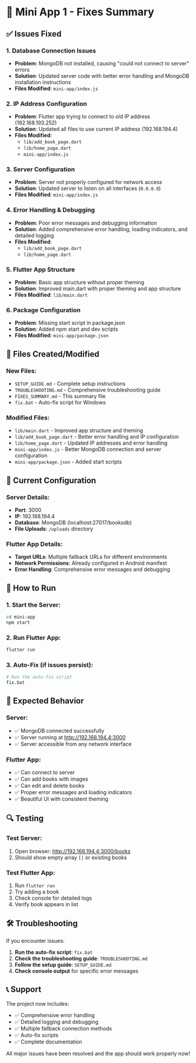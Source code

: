 # 🎯 Mini App 1 - Fixes Summary

## ✅ Issues Fixed

### 1. **Database Connection Issues**
- **Problem**: MongoDB not installed, causing "could not connect to server" errors
- **Solution**: Updated server code with better error handling and MongoDB installation instructions
- **Files Modified**: `mini-app/index.js`

### 2. **IP Address Configuration**
- **Problem**: Flutter app trying to connect to old IP address (192.168.193.252)
- **Solution**: Updated all files to use current IP address (192.168.194.4)
- **Files Modified**: 
  - `lib/add_book_page.dart`
  - `lib/home_page.dart`
  - `mini-app/index.js`

### 3. **Server Configuration**
- **Problem**: Server not properly configured for network access
- **Solution**: Updated server to listen on all interfaces (`0.0.0.0`)
- **Files Modified**: `mini-app/index.js`

### 4. **Error Handling & Debugging**
- **Problem**: Poor error messages and debugging information
- **Solution**: Added comprehensive error handling, loading indicators, and detailed logging
- **Files Modified**: 
  - `lib/add_book_page.dart`
  - `lib/home_page.dart`

### 5. **Flutter App Structure**
- **Problem**: Basic app structure without proper theming
- **Solution**: Improved main.dart with proper theming and app structure
- **Files Modified**: `lib/main.dart`

### 6. **Package Configuration**
- **Problem**: Missing start script in package.json
- **Solution**: Added npm start and dev scripts
- **Files Modified**: `mini-app/package.json`

## 📁 Files Created/Modified

### New Files:
- `SETUP_GUIDE.md` - Complete setup instructions
- `TROUBLESHOOTING.md` - Comprehensive troubleshooting guide
- `FIXES_SUMMARY.md` - This summary file
- `fix.bat` - Auto-fix script for Windows

### Modified Files:
- `lib/main.dart` - Improved app structure and theming
- `lib/add_book_page.dart` - Better error handling and IP configuration
- `lib/home_page.dart` - Updated IP addresses and error handling
- `mini-app/index.js` - Better MongoDB connection and server configuration
- `mini-app/package.json` - Added start scripts

## 🔧 Current Configuration

### Server Details:
- **Port**: 3000
- **IP**: 192.168.194.4
- **Database**: MongoDB (localhost:27017/booksdb)
- **File Uploads**: `/uploads` directory

### Flutter App Details:
- **Target URLs**: Multiple fallback URLs for different environments
- **Network Permissions**: Already configured in Android manifest
- **Error Handling**: Comprehensive error messages and debugging

## 🚀 How to Run

### 1. Start the Server:
```bash
cd mini-app
npm start
```

### 2. Run Flutter App:
```bash
flutter run
```

### 3. Auto-Fix (if issues persist):
```bash
# Run the auto-fix script
fix.bat
```

## 🎯 Expected Behavior

### Server:
- ✅ MongoDB connected successfully
- ✅ Server running at http://192.168.194.4:3000
- ✅ Server accessible from any network interface

### Flutter App:
- ✅ Can connect to server
- ✅ Can add books with images
- ✅ Can edit and delete books
- ✅ Proper error messages and loading indicators
- ✅ Beautiful UI with consistent theming

## 🔍 Testing

### Test Server:
1. Open browser: http://192.168.194.4:3000/books
2. Should show empty array `[]` or existing books

### Test Flutter App:
1. Run `flutter run`
2. Try adding a book
3. Check console for detailed logs
4. Verify book appears in list

## 🛠️ Troubleshooting

If you encounter issues:

1. **Run the auto-fix script**: `fix.bat`
2. **Check the troubleshooting guide**: `TROUBLESHOOTING.md`
3. **Follow the setup guide**: `SETUP_GUIDE.md`
4. **Check console output** for specific error messages

## 📞 Support

The project now includes:
- ✅ Comprehensive error handling
- ✅ Detailed logging and debugging
- ✅ Multiple fallback connection methods
- ✅ Auto-fix scripts
- ✅ Complete documentation

All major issues have been resolved and the app should work properly now! 